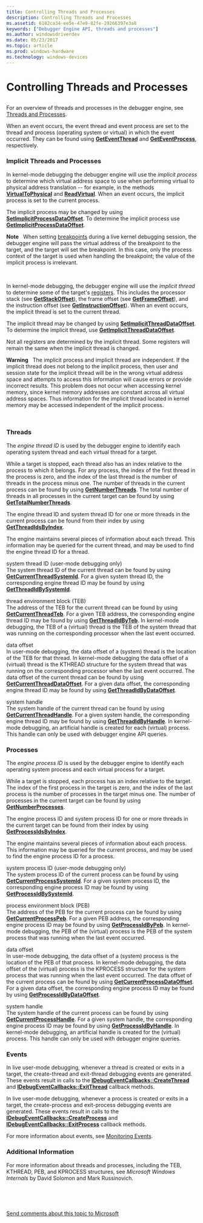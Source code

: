 ```yaml
---
title: Controlling Threads and Processes
description: Controlling Threads and Processes
ms.assetid: 6182ca34-ee5e-47e9-82fe-29266397e3a8
keywords: ["Debugger Engine API, threads and processes"]
ms.author: windowsdriverdev
ms.date: 05/23/2017
ms.topic: article
ms.prod: windows-hardware
ms.technology: windows-devices
---
```


# Controlling Threads and Processes


## <span id="ddk_threads_and_processes_dbx"></span><span id="DDK_THREADS_AND_PROCESSES_DBX"></span>


For an overview of threads and processes in the debugger engine, see [Threads and Processes](threads-and-processes.md).

When an event occurs, the event thread and event process are set to the thread and process (operating system or virtual) in which the event occurred. They can be found using [**GetEventThread**](https://msdn.microsoft.com/library/windows/hardware/ff546646) and [**GetEventProcess**](https://msdn.microsoft.com/library/windows/hardware/ff546640), respectively.

### <span id="implicit_threads_and_processes"></span><span id="IMPLICIT_THREADS_AND_PROCESSES"></span>Implicit Threads and Processes

In kernel-mode debugging the debugger engine will use the *implicit process* to determine which virtual address space to use when performing virtual to physical address translation -- for example, in the methods [**VirtualToPhysical**](https://msdn.microsoft.com/library/windows/hardware/ff560335) and [**ReadVirtual**](https://msdn.microsoft.com/library/windows/hardware/ff554359). When an event occurs, the implicit process is set to the current process.

The implicit process may be changed by using [**SetImplicitProcessDataOffset**](https://msdn.microsoft.com/library/windows/hardware/ff556713). To determine the implicit process use [**GetImplicitProcessDataOffset**](https://msdn.microsoft.com/library/windows/hardware/ff546865).

**Note**   When setting [breakpoints](multiprocessor-syntax.md#breakpoints) during a live kernel debugging session, the debugger engine will pass the virtual address of the breakpoint to the target, and the target will set the breakpoint. In this case, only the process context of the target is used when handling the breakpoint; the value of the implicit process is irrelevant.

 

In kernel-mode debugging, the debugger engine will use the *implicit thread* to determine some of the target's [registers](x86-architecture.md#registers). This includes the processor stack (see [**GetStackOffset**](https://msdn.microsoft.com/library/windows/hardware/ff548403)), the frame offset (see [**GetFrameOffset**](https://msdn.microsoft.com/library/windows/hardware/ff546806)), and the instruction offset (see [**GetInstructionOffset**](https://msdn.microsoft.com/library/windows/hardware/ff546916)). When an event occurs, the implicit thread is set to the current thread.

The implicit thread may be changed by using [**SetImplicitThreadDataOffset**](https://msdn.microsoft.com/library/windows/hardware/ff556716). To determine the implicit thread, use [**GetImplicitThreadDataOffset**](https://msdn.microsoft.com/library/windows/hardware/ff546871).

Not all registers are determined by the implicit thread. Some registers will remain the same when the implicit thread is changed.

**Warning**   The implicit process and implicit thread are independent. If the implicit thread does not belong to the implicit process, then user and session state for the implicit thread will be in the wrong virtual address space and attempts to access this information will cause errors or provide incorrect results. This problem does not occur when accessing kernel memory, since kernel memory addresses are constant across all virtual address spaces. Thus information for the implicit thread located in kernel memory may be accessed independent of the implicit process.

 

### <span id="threads"></span><span id="THREADS"></span>Threads

The *engine thread ID* is used by the debugger engine to identify each operating system thread and each virtual thread for a target.

While a target is stopped, each thread also has an index relative to the process to which it belongs. For any process, the index of the first thread in the process is zero, and the index of the last thread is the number of threads in the process minus one. The number of threads in the current process can be found by using [**GetNumberThreads**](https://msdn.microsoft.com/library/windows/hardware/ff547992). The total number of threads in all processes in the current target can be found by using [**GetTotalNumberThreads**](https://msdn.microsoft.com/library/windows/hardware/ff549356).

The engine thread ID and system thread ID for one or more threads in the current process can be found from their index by using [**GetThreadIdsByIndex**](https://msdn.microsoft.com/library/windows/hardware/ff549339).

The engine maintains several pieces of information about each thread. This information may be queried for the current thread, and may be used to find the engine thread ID for a thread.

<span id="system_thread_ID__user-mode_debugging_only_"></span><span id="system_thread_id__user-mode_debugging_only_"></span><span id="SYSTEM_THREAD_ID__USER-MODE_DEBUGGING_ONLY_"></span>system thread ID (user-mode debugging only)  
The system thread ID of the current thread can be found by using [**GetCurrentThreadSystemId**](https://msdn.microsoft.com/library/windows/hardware/ff546544). For a given system thread ID, the corresponding engine thread ID may be found by using [**GetThreadIdBySystemId**](https://msdn.microsoft.com/library/windows/hardware/ff549329).

<span id="thread_environment_block__TEB_"></span><span id="thread_environment_block__teb_"></span><span id="THREAD_ENVIRONMENT_BLOCK__TEB_"></span>thread environment block (TEB)  
The address of the TEB for the current thread can be found by using [**GetCurrentThreadTeb**](https://msdn.microsoft.com/library/windows/hardware/ff546549). For a given TEB address, the corresponding engine thread ID may be found by using [**GetThreadIdByTeb**](https://msdn.microsoft.com/library/windows/hardware/ff549336). In kernel-mode debugging, the TEB of a (virtual) thread is the TEB of the system thread that was running on the corresponding processor when the last event occurred.

<span id="data_offset"></span><span id="DATA_OFFSET"></span>data offset  
In user-mode debugging, the data offset of a (system) thread is the location of the TEB for that thread. In kernel-mode debugging the data offset of a (virtual) thread is the KTHREAD structure for the system thread that was running on the corresponding processor when the last event occurred. The data offset of the current thread can be found by using [**GetCurrentThreadDataOffset**](https://msdn.microsoft.com/library/windows/hardware/ff545894). For a given data offset, the corresponding engine thread ID may be found by using [**GetThreadIdByDataOffset**](https://msdn.microsoft.com/library/windows/hardware/ff549302).

<span id="system_handle"></span><span id="SYSTEM_HANDLE"></span>system handle  
The system handle of the current thread can be found by using [**GetCurrentThreadHandle**](https://msdn.microsoft.com/library/windows/hardware/ff545904). For a given system handle, the corresponding engine thread ID may be found by using [**GetThreadIdByHandle**](https://msdn.microsoft.com/library/windows/hardware/ff549312). In kernel-mode debugging, an artificial handle is created for each (virtual) process. This handle can only be used with debugger engine API queries.

### <span id="processes"></span><span id="PROCESSES"></span>Processes

The *engine process ID* is used by the debugger engine to identify each operating system process and each virtual process for a target.

While a target is stopped, each process has an index relative to the target. The index of the first process in the target is zero, and the index of the last process is the number of processes in the target minus one. The number of processes in the current target can be found by using [**GetNumberProcesses**](https://msdn.microsoft.com/library/windows/hardware/ff547946).

The engine process ID and system process ID for one or more threads in the current target can be found from their index by using [**GetProcessIdsByIndex**](https://msdn.microsoft.com/library/windows/hardware/ff548160).

The engine maintains several pieces of information about each process. This information may be queried for the current process, and may be used to find the engine process ID for a process.

<span id="system_process_ID__user-mode_debugging_only_"></span><span id="system_process_id__user-mode_debugging_only_"></span><span id="SYSTEM_PROCESS_ID__USER-MODE_DEBUGGING_ONLY_"></span>system process ID (user-mode debugging only)  
The system process ID of the current process can be found by using [**GetCurrentProcessSystemId**](https://msdn.microsoft.com/library/windows/hardware/ff545850). For a given system process ID, the corresponding engine process ID may be found by using [**GetProcessIdBySystemId**](https://msdn.microsoft.com/library/windows/hardware/ff548155).

<span id="process_environment_block__PEB_"></span><span id="process_environment_block__peb_"></span><span id="PROCESS_ENVIRONMENT_BLOCK__PEB_"></span>process environment block (PEB)  
The address of the PEB for the current process can be found by using [**GetCurrentProcessPeb**](https://msdn.microsoft.com/library/windows/hardware/ff545839). For a given PEB address, the corresponding engine process ID may be found by using [**GetProcessIdByPeb**](https://msdn.microsoft.com/library/windows/hardware/ff548150). In kernel-mode debugging, the PEB of the (virtual) process is the PEB of the system process that was running when the last event occurred.

<span id="data_offset"></span><span id="DATA_OFFSET"></span>data offset  
In user-mode debugging, the data offset of a (system) process is the location of the PEB of that process. In kernel-mode debugging, the data offset of the (virtual) process is the KPROCESS structure for the system process that was running when the last event occurred. The data offset of the current process can be found by using [**GetCurrentProcessDataOffset**](https://msdn.microsoft.com/library/windows/hardware/ff545787). For a given data offset, the corresponding engine process ID may be found by using [**GetProcessIdByDataOffset**](https://msdn.microsoft.com/library/windows/hardware/ff548140).

<span id="system_handle"></span><span id="SYSTEM_HANDLE"></span>system handle  
The system handle of the current process can be found by using [**GetCurrentProcessHandle**](https://msdn.microsoft.com/library/windows/hardware/ff545829). For a given system handle, the corresponding engine process ID may be found by using [**GetProcessIdByHandle**](https://msdn.microsoft.com/library/windows/hardware/ff548147). In kernel-mode debugging, an artificial handle is created for the (virtual) process. This handle can only be used with debugger engine queries.

### <span id="events"></span><span id="EVENTS"></span>Events

In live user-mode debugging, whenever a thread is created or exits in a target, the create-thread and exit-thread debugging events are generated. These events result in calls to the [**IDebugEventCallbacks::CreateThread**](https://msdn.microsoft.com/library/windows/hardware/ff550713) and [**IDebugEventCallbacks::ExitThread**](https://msdn.microsoft.com/library/windows/hardware/ff550730) callback methods.

In live user-mode debugging, whenever a process is created or exits in a target, the create-process and exit-process debugging events are generated. These events result in calls to the [**IDebugEventCallbacks::CreateProcess**](https://msdn.microsoft.com/library/windows/hardware/ff550697) and [**IDebugEventCallbacks::ExitProcess**](https://msdn.microsoft.com/library/windows/hardware/ff550728) callback methods.

For more information about events, see [Monitoring Events](monitoring-events.md).

### <span id="additional_information"></span><span id="ADDITIONAL_INFORMATION"></span>Additional Information

For more information about threads and processes, including the TEB, KTHREAD, PEB, and KPROCESS structures, see *Microsoft Windows Internals* by David Solomon and Mark Russinovich.

 

 

[Send comments about this topic to Microsoft](mailto:wsddocfb@microsoft.com?subject=Documentation%20feedback%20[debugger\debugger]:%20Controlling%20Threads%20and%20Processes%20%20RELEASE:%20%285/15/2017%29&body=%0A%0APRIVACY%20STATEMENT%0A%0AWe%20use%20your%20feedback%20to%20improve%20the%20documentation.%20We%20don't%20use%20your%20email%20address%20for%20any%20other%20purpose,%20and%20we'll%20remove%20your%20email%20address%20from%20our%20system%20after%20the%20issue%20that%20you're%20reporting%20is%20fixed.%20While%20we're%20working%20to%20fix%20this%20issue,%20we%20might%20send%20you%20an%20email%20message%20to%20ask%20for%20more%20info.%20Later,%20we%20might%20also%20send%20you%20an%20email%20message%20to%20let%20you%20know%20that%20we've%20addressed%20your%20feedback.%0A%0AFor%20more%20info%20about%20Microsoft's%20privacy%20policy,%20see%20http://privacy.microsoft.com/default.aspx. "Send comments about this topic to Microsoft")




